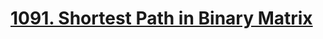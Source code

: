 # [1091. Shortest Path in Binary Matrix](https://leetcode.com/problems/shortest-path-in-binary-matrix/)
